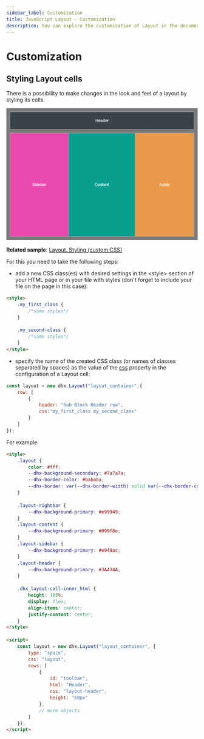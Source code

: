 ```yaml
---
sidebar_label: Customization
title: JavaScript Layout - Customization 
description: You can explore the customization of Layout in the documentation of the DHTMLX JavaScript UI library. Browse developer guides and API reference, try out code examples and live demos, and download a free 30-day evaluation version of DHTMLX Suite.
---
```


# Customization

## Styling Layout cells

There is a possibility to make changes in the look and feel of a layout by styling its cells. 

![Styling cells](../assets/layout/custom_css.png)

**Related sample**: [Layout. Styling (custom CSS)](https://snippet.dhtmlx.com/pwxmf0lx)

For this you need to take the following steps:

- add a new CSS class(es) with desired settings in the &lt;style&gt; section of your HTML page or in your file with styles (don't forget to include your file on the page in this case):

~~~html
<style>
    .my_first_class {
        /*some styles*/
    }
    
    .my_second-class {
        /*some styles*/
    }
</style>
~~~

- specify the name of the created CSS class (or names of classes separated by spaces) as the value of the [css](layout/api/cell/layout_cell_css_config.md) property in the configuration of a Layout cell:

~~~js
const layout = new dhx.Layout("layout_container",{
    row: [
        {
            header: "Sub Block Header row",
            css:"my_first_class my_second_class"
        }
    ]    
});
~~~

For example:

~~~html
<style>
    .layout {
        color: #fff;
        --dhx-background-secondary: #7a7a7a;
        --dhx-border-color: #bababa;
        --dhx-border: var(--dhx-border-width) solid var(--dhx-border-color);
    }

    .layout-rightbar {
        --dhx-background-primary: #e99949;
    }
    .layout-content {
        --dhx-background-primary: #099f8e;
    }
    .layout-sidebar {
        --dhx-background-primary: #e949ac;
    }
    .layout-header {
        --dhx-background-primary: #3A434A;
    }
    
    .dhx_layout-cell-inner_html {
        height: 100%;
        display: flex;
        align-items: center;
        justify-content: center;
    }
</style>

<script>
    const layout = new dhx.Layout("layout_container", {
        type: "space",
        css: "layout",
        rows: [
            {
                id: "toolbar",
                html: "Header",
                css: "layout-header",
                height: "60px"
            },
            // more objects
        ]
    });
</script>
~~~
